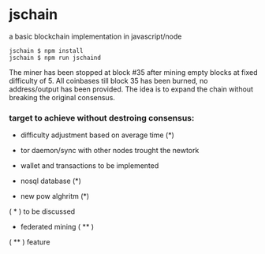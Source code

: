 # jschain
a basic blockchain implementation in javascript/node

```
jschain $ npm install
jschain $ npm run jschaind 
```

The miner has been stopped at block #35 after mining empty blocks at fixed difficulty of 5.
All coinbases till block 35 has been burned, no address/output has been provided.
The idea is to expand the chain without breaking the original consensus.

### target to achieve without destroing consensus:

- difficulty adjustment based on average time (*)

- tor daemon/sync with other nodes trought the newtork

- wallet and transactions to be implemented

- nosql database (*)

- new pow alghritm (*)



( * ) to be discussed

- federated mining ( ** )

( ** ) feature
